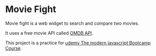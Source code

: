 # Movie Fight

Movie fight is a web widget to search and compare two movies.

It uses a free movie API called [OMDB API](http://www.omdbapi.com/).

This project is a practice for [udemy The modern javascript Bootcamp Course](https://www.udemy.com/course/javascript-beginners-complete-tutorial/).


